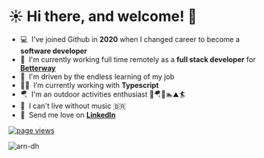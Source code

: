 <h1 align="left" id="arn-dh-title">☀️ Hi there, and welcome! 🌻 </h1>

- 💻 &nbsp;I've joined Github in **2020** when I changed career to become a **software developer**
- 🏢 &nbsp;I'm currently working full time remotely as a **full stack developer** for **[Betterway]**
- 🐤 &nbsp;I'm driven by the endless learning of my job
- 👨‍🎓 &nbsp;I’m currently working with **Typescript**
- 🪂 &nbsp;I'm an outdoor activities enthusiast 🚴🪂🏃🏊⛰️🏄
- 🕺 &nbsp;I can't live without music 🇧🇷
- 💌 &nbsp;Send me love on **[LinkedIn]**

<p align="left">
  <a href="https://github.com/arn-dh/arn-dh">
    <img src="https://komarev.com/ghpvc/?username=arn-dh" alt="page views" />
  </a>
</p>

<p>
  <a href="#arn-dh-title">
    <img src="https://github-readme-stats.vercel.app/api?username=arn-dh&theme=vision-friendly-dark&show_icons=true&count_private=true&include_all_commits=true" alt="arn-dh" align="left" />
  </a>
</p>

<!-- links -->


[Betterway]: https://www.linkedin.com/company/gobetterway/mycompany/ "Betterway LinkedIn"
[LinkedIn]: https://www.linkedin.com/in/arnaudduhe/ "My LinkedIn"
